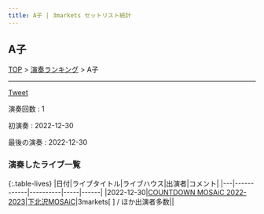 ```yaml
---
title: A子 | 3markets セットリスト統計
---
```

## A子


[TOP](/setlist/) > [演奏ランキング](songs.html) > A子

___

<a href="https://twitter.com/share?ref_src=twsrc%5Etfw" data-text="3markets[ ]セットリスト > A子" class="twitter-share-button" data-via="3markets" data-hashtags="3markets" data-related="3markets" data-show-count="false">Tweet</a>

演奏回数
: 1

初演奏
: 2022-12-30

最後の演奏
: 2022-12-30

### 演奏したライブ一覧

{:.table-lives}
|日付|ライブタイトル|ライブハウス|出演者|コメント|
|---|------------|----------|-----|------|
|<span class="nowrap">2022-12-30</span>|[COUNTDOWN MOSAiC 2022-2023](live047.html)|[下北沢MOSAiC](livehouse011.html)|3markets[ ] / ほか出演者多数||


<script async src="https://platform.twitter.com/widgets.js" charset="utf-8"></script>